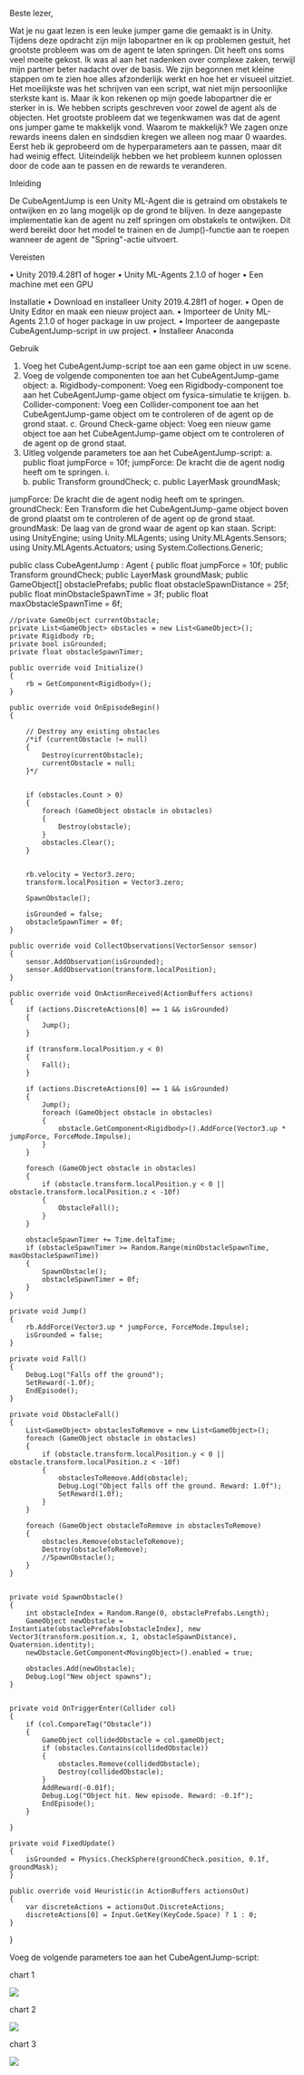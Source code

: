 Beste lezer,

Wat je nu gaat lezen is een leuke jumper game die gemaakt is in Unity. Tijdens deze opdracht zijn mijn labopartner en ik op problemen gestuit, het grootste probleem was om de agent te laten springen. Dit heeft ons soms veel moeite gekost. Ik was al aan het nadenken over complexe zaken, terwijl mijn partner beter nadacht over de basis. We zijn begonnen met kleine stappen om te zien hoe alles afzonderlijk werkt en hoe het er visueel uitziet. Het moeilijkste was het schrijven van een script, wat niet mijn persoonlijke sterkste kant is. Maar ik kon rekenen op mijn goede labopartner die er sterker in is. We hebben scripts geschreven voor zowel de agent als de objecten. Het grootste probleem dat we tegenkwamen was dat de agent ons jumper game te makkelijk vond. Waarom te makkelijk? We zagen onze rewards ineens dalen en sindsdien kregen we alleen nog maar 0 waardes. Eerst heb ik geprobeerd om de hyperparameters aan te passen, maar dit had weinig effect. Uiteindelijk hebben we het probleem kunnen oplossen door de code aan te passen en de rewards te veranderen.

Inleiding

De CubeAgentJump is een Unity ML-Agent die is getraind om obstakels te ontwijken en zo lang mogelijk op de grond te blijven. In deze aangepaste implementatie kan de agent nu zelf springen om obstakels te ontwijken. Dit werd bereikt door het model te trainen en de Jump()-functie aan te roepen wanneer de agent de "Spring"-actie uitvoert.

Vereisten

•	Unity 2019.4.28f1 of hoger
•	Unity ML-Agents 2.1.0 of hoger
•	Een machine met een GPU


Installatie
•	Download en installeer Unity 2019.4.28f1 of hoger.
•	Open de Unity Editor en maak een nieuw project aan.
•	Importeer de Unity ML-Agents 2.1.0 of hoger package in uw project.
•	Importeer de aangepaste CubeAgentJump-script in uw project.
•	Installeer Anaconda


Gebruik
1.	Voeg het CubeAgentJump-script toe aan een game object in uw scene.
2.	Voeg de volgende componenten toe aan het CubeAgentJump-game object:
a.	Rigidbody-component: Voeg een Rigidbody-component toe aan het CubeAgentJump-game object om fysica-simulatie te krijgen.
b.	Collider-component: Voeg een Collider-component toe aan het CubeAgentJump-game object om te controleren of de agent op de grond staat.
c.	Ground Check-game object: Voeg een nieuw game object toe aan het CubeAgentJump-game object om te controleren of de agent op de grond staat.
3.	Uitleg  volgende parameters toe aan het CubeAgentJump-script:
a.	public float jumpForce = 10f; jumpForce: De kracht die de agent nodig heeft om te springen.
i.	
b.	public Transform groundCheck;
c.	public LayerMask groundMask;

jumpForce: De kracht die de agent nodig heeft om te springen.
groundCheck: Een Transform die het CubeAgentJump-game object boven de grond plaatst om te controleren of de agent op de grond staat.
groundMask: De laag van de grond waar de agent op kan staan.
Script:
using UnityEngine;
using Unity.MLAgents;
using Unity.MLAgents.Sensors;
using Unity.MLAgents.Actuators;
using System.Collections.Generic;

public class CubeAgentJump : Agent
{
    public float jumpForce = 10f;
    public Transform groundCheck;
    public LayerMask groundMask;
    public GameObject[] obstaclePrefabs;
    public float obstacleSpawnDistance = 25f;
    public float minObstacleSpawnTime = 3f;
    public float maxObstacleSpawnTime = 6f;

    //private GameObject currentObstacle;
    private List<GameObject> obstacles = new List<GameObject>();
    private Rigidbody rb;
    private bool isGrounded;
    private float obstacleSpawnTimer;

    public override void Initialize()
    {
        rb = GetComponent<Rigidbody>();
    }

    public override void OnEpisodeBegin()
    {

        // Destroy any existing obstacles
        /*if (currentObstacle != null)
        {
            Destroy(currentObstacle);
            currentObstacle = null;
        }*/


        if (obstacles.Count > 0)
        {
            foreach (GameObject obstacle in obstacles)
            {
                Destroy(obstacle);
            }
            obstacles.Clear();
        }


        rb.velocity = Vector3.zero;
        transform.localPosition = Vector3.zero;

        SpawnObstacle();

        isGrounded = false;
        obstacleSpawnTimer = 0f;
    }

    public override void CollectObservations(VectorSensor sensor)
    {
        sensor.AddObservation(isGrounded);
        sensor.AddObservation(transform.localPosition);
    }

    public override void OnActionReceived(ActionBuffers actions)
    {
        if (actions.DiscreteActions[0] == 1 && isGrounded)
        {
            Jump();
        }

        if (transform.localPosition.y < 0)
        {
            Fall();
        }

        if (actions.DiscreteActions[0] == 1 && isGrounded)
        {
            Jump();
            foreach (GameObject obstacle in obstacles)
            {
                obstacle.GetComponent<Rigidbody>().AddForce(Vector3.up * jumpForce, ForceMode.Impulse);
            }
        }

        foreach (GameObject obstacle in obstacles)
        {
            if (obstacle.transform.localPosition.y < 0 || obstacle.transform.localPosition.z < -10f)
            {
                ObstacleFall();
            }
        }

        obstacleSpawnTimer += Time.deltaTime;
        if (obstacleSpawnTimer >= Random.Range(minObstacleSpawnTime, maxObstacleSpawnTime))
        {
            SpawnObstacle();
            obstacleSpawnTimer = 0f;
        }
    }

    private void Jump()
    {
        rb.AddForce(Vector3.up * jumpForce, ForceMode.Impulse);
        isGrounded = false;
    }

    private void Fall()
    {
        Debug.Log("Falls off the ground");
        SetReward(-1.0f);
        EndEpisode();
    }

    private void ObstacleFall()
    {
        List<GameObject> obstaclesToRemove = new List<GameObject>();
        foreach (GameObject obstacle in obstacles)
        {
            if (obstacle.transform.localPosition.y < 0 || obstacle.transform.localPosition.z < -10f)
            {
                obstaclesToRemove.Add(obstacle);
                Debug.Log("Object falls off the ground. Reward: 1.0f");
                SetReward(1.0f);
            }
        }

        foreach (GameObject obstacleToRemove in obstaclesToRemove)
        {
            obstacles.Remove(obstacleToRemove);
            Destroy(obstacleToRemove);
            //SpawnObstacle();
        }
    }


    private void SpawnObstacle()
    {
        int obstacleIndex = Random.Range(0, obstaclePrefabs.Length);
        GameObject newObstacle = Instantiate(obstaclePrefabs[obstacleIndex], new Vector3(transform.position.x, 1, obstacleSpawnDistance), Quaternion.identity);
        newObstacle.GetComponent<MovingObject>().enabled = true;

        obstacles.Add(newObstacle);
        Debug.Log("New object spawns");
    }


    private void OnTriggerEnter(Collider col)
    {
        if (col.CompareTag("Obstacle"))
        {
            GameObject collidedObstacle = col.gameObject;
            if (obstacles.Contains(collidedObstacle))
            {
                obstacles.Remove(collidedObstacle);
                Destroy(collidedObstacle);
            }
            AddReward(-0.01f);
            Debug.Log("Object hit. New episode. Reward: -0.1f");
            EndEpisode();
        }

    }

    private void FixedUpdate()
    {
        isGrounded = Physics.CheckSphere(groundCheck.position, 0.1f, groundMask);
    }

    public override void Heuristic(in ActionBuffers actionsOut)
    {
        var discreteActions = actionsOut.DiscreteActions;
        discreteActions[0] = Input.GetKey(KeyCode.Space) ? 1 : 0;
    }
}

Voeg de volgende parameters toe aan het CubeAgentJump-script:

chart 1

![](Aspose.Words.c70436d2-24e3-4e90-ae1b-18f13a8637d3.004.png)

chart 2

![](Aspose.Words.c70436d2-24e3-4e90-ae1b-18f13a8637d3.005.png)

chart 3

![](Aspose.Words.c70436d2-24e3-4e90-ae1b-18f13a8637d3.006.png)
